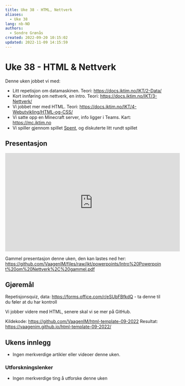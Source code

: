 ```yaml
---
title: Uke 38 - HTML, Nettverk
aliases: 
  - Uke 38
lang: nb-NO
authors:
  - Sondre Grønås
created: 2022-09-20 10:15:02
updated: 2022-11-09 14:15:59
---
```

# Uke 38 - HTML & Nettverk
Denne uken jobbet vi med:
- Litt repetisjon om datamaskinen. Teori: https://docs.iktim.no/IKT/2-Data/
- Kort innføring om nettverk, en intro. Teori: https://docs.iktim.no/IKT/3-Nettverk/
- Vi jobbet mer med HTML. Teori: https://docs.iktim.no/IKT/4-Webutvikling/HTML-og-CSS/
- Vi satte opp en Minecraft server, info ligger i Teams. Kart: https://mc.iktim.no
- Vi spiller gjennom spillet [Spent](https://playspent.org/html/), og diskuterte litt rundt spillet

## Presentasjon
<iframe width="560" height="315" src="https://www.youtube.com/embed/J-K2yeQylCk" title="YouTube video player" frameborder="0" allow="accelerometer; autoplay; clipboard-write; encrypted-media; gyroscope; picture-in-picture" allowfullscreen></iframe>

Gammel presentasjon denne uken, den kan lastes ned her:
https://github.com/VaagenIM/files/raw/ikt/powerpoints/Intro%20Powerpoint%20om%20Nettverk%2C%20gammel.pdf

## Gjøremål
Repetisjonsquiz, data: https://forms.office.com/r/eSUbFBfkdQ - ta denne til du føler at du har kontroll

Vi jobber videre med HTML, senere skal vi se mer på GitHub.

Kildekode: https://github.com/VaagenIM/html-template-09-2022
Resultat: https://vaagenim.github.io/html-template-09-2022/

## Ukens innlegg
- Ingen merkverdige artikler eller videoer denne uken.

### Utforskningslenker
- Ingen merkverdige ting å utforske denne uken
